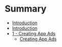 # Summary

* [Introduction](README.md)
* [Introduction](introduction.md)
* [1 - Creating App Ads](1_creating-ads/1_Creating-App-Ads.md)
   * [Creating App Ads](1_creating-ads/creating_app_ads.md)

